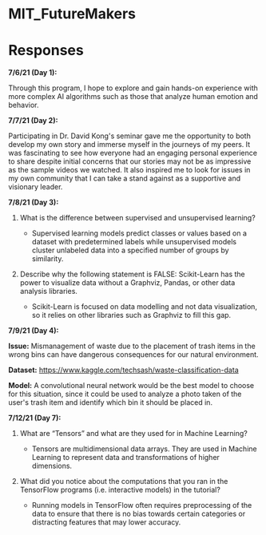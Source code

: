# MIT_FutureMakers

# Responses

**7/6/21 (Day 1):**

  Through this program, I hope to explore and gain hands-on experience with more complex AI algorithms such as those that analyze human emotion and behavior.

**7/7/21 (Day 2):**

  Participating in Dr. David Kong's seminar gave me the opportunity to both develop my own story and immerse myself in the journeys of my peers. It was fascinating to see how everyone had an engaging personal experience to share despite initial concerns that our stories may not be as impressive as the sample videos we watched. It also inspired me to look for issues in my own community that I can take a stand against as a supportive and visionary leader.
  
**7/8/21 (Day 3):**

  1) What is the difference between supervised and unsupervised learning?
      - Supervised learning models predict classes or values based on a dataset with predetermined labels while unsupervised models cluster unlabeled data into a specified number of groups by similarity.

  2) Describe why the following statement is FALSE: Scikit-Learn has the power to visualize data without a Graphviz, Pandas, or other data analysis libraries.
      - Scikit-Learn is focused on data modelling and not data visualization, so it relies on other libraries such as Graphviz to fill this gap.

**7/9/21 (Day 4):**

  **Issue:** Mismanagement of waste due to the placement of trash items in the wrong bins can have dangerous consequences for our natural environment.
  
  **Dataset:** https://www.kaggle.com/techsash/waste-classification-data
  
  **Model:** A convolutional neural network would be the best model to choose for this situation, since it could be used to analyze a photo taken of the user's trash item and identify which bin it should be placed in.

**7/12/21 (Day 7):**

  1) What are “Tensors” and what are they used for in Machine Learning?
      - Tensors are multidimensional data arrays. They are used in Machine Learning to represent data and transformations of higher dimensions.

  2) What did you notice about the computations that you ran in the TensorFlow programs (i.e. interactive models) in the tutorial?
      - Running models in TensorFlow often requires preprocessing of the data to ensure that there is no bias towards certain categories or distracting features that may lower accuracy.
